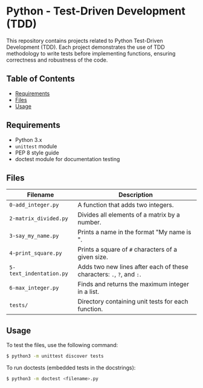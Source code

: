 # Python - Test-Driven Development (TDD)

This repository contains projects related to Python Test-Driven Development (TDD). Each project demonstrates the use of TDD methodology to write tests before implementing functions, ensuring correctness and robustness of the code.

## Table of Contents

- [Requirements](#requirements)
- [Files](#files)
- [Usage](#usage)

## Requirements

- Python 3.x
- `unittest` module
- PEP 8 style guide
- doctest module for documentation testing

## Files

| Filename | Description |
| -------- | ----------- |
| `0-add_integer.py` | A function that adds two integers. |
| `2-matrix_divided.py` | Divides all elements of a matrix by a number. |
| `3-say_my_name.py` | Prints a name in the format "My name is <first name> <last name>". |
| `4-print_square.py` | Prints a square of `#` characters of a given size. |
| `5-text_indentation.py` | Adds two new lines after each of these characters: `.`, `?`, and `:`. |
| `6-max_integer.py` | Finds and returns the maximum integer in a list. |
| `tests/` | Directory containing unit tests for each function. |

## Usage

To test the files, use the following command:

```bash
$ python3 -m unittest discover tests
```
To run doctests (embedded tests in the docstrings):

```bash
$ python3 -m doctest <filename>.py
```
